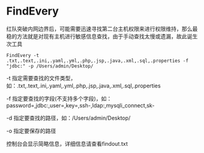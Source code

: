 # FindEvery
红队突破内网边界后，可能需要迅速寻找第二台主机权限来进行权限维持，那么最稳的方法就是对现有主机进行敏感信息查找，由于手动查找太慢或遗漏，故此诞生次工具
```
FindEvery -t .txt,.text,.ini,.yaml,.yml,.php,.jsp,.java,.xml,.sql,.properties -f "jdbc:" -p /Users/admin/Desktop/
```
-t 指定需要查找的文件类型，如：.txt,.text,.ini,.yaml,.yml,.php,.jsp,.java,.xml,.sql,.properties

-f 指定要查找的字段(不支持多个字段)，如：password=,jdbc:,user=,key=,ssh-,ldap:,mysqli_connect,sk-

-d 指定要查找的路径，如：/Users/admin/Desktop/

-o 指定要保存的路径

控制台会显示简略信息，详细信息请查看findout.txt
